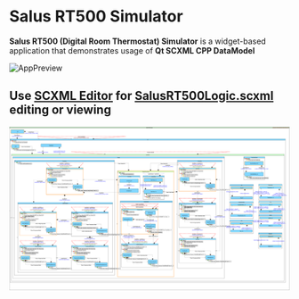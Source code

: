 # Salus RT500 Simulator
**Salus RT500 (Digital Room Thermostat) Simulator** is a widget-based application that demonstrates usage of **Qt SCXML CPP DataModel**

![AppPreview](https://user-images.githubusercontent.com/18611095/68017816-4723b480-fca0-11e9-8cda-bede3ca500c1.png)

## Use [SCXML Editor](https://github.com/alexzhornyak/ScxmlEditor-Tutorial) for [SalusRT500Logic.scxml](https://github.com/alexzhornyak/Salus-RT500-Simulator/blob/master/SalusRT500Logic.scxml) editing or viewing

![SalusLogic](https://github.com/alexzhornyak/Salus-RT500-Simulator/blob/master/Images/SalusRT500Logic.png)
